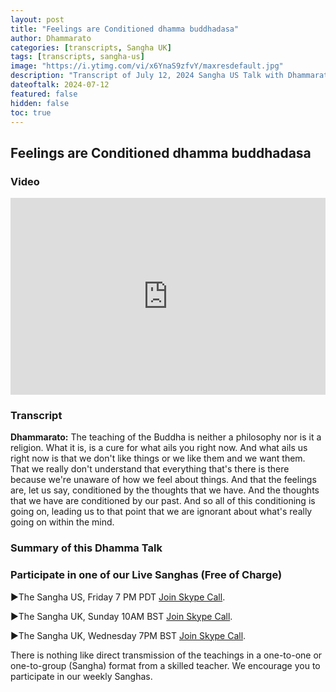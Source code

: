 ```yaml
---
layout: post
title: "Feelings are Conditioned dhamma buddhadasa"
author: Dhammarato
categories: [transcripts, Sangha UK]
tags: [transcripts, sangha-us]
image: "https://i.ytimg.com/vi/x6YnaS9zfvY/maxresdefault.jpg"
description: "Transcript of July 12, 2024 Sangha US Talk with Dhammarato and Friends"
dateoftalk: 2024-07-12
featured: false
hidden: false
toc: true
---
```


## Feelings are Conditioned dhamma buddhadasa

### Video


<p><iframe style="width:100%;" height="315" src="https://www.youtube.com/embed/x6YnaS9zfvY?rel=0&amp;showinfo=0" frameborder="0" allowfullscreen></iframe></p>


### Transcript


**Dhammarato:** The teaching of the Buddha is neither a philosophy nor is it a religion. What it is, is a cure for what ails you right now. And what ails us right now is that we don't like things or we like them and we want them. That we really don't understand that everything that's there is there because we're unaware of how we feel about things. And that the feelings are, let us say, conditioned by the thoughts that we have. And the thoughts that we have are conditioned by our past. And so all of this conditioning is going on, leading us to that point that we are ignorant about what's really going on within the mind.


### Summary of this Dhamma Talk

### Participate in one of our Live Sanghas (Free of Charge)

<p>►The Sangha US, Friday 7 PM PDT <a href="https://join.skype.com/uyYzUwJ3e3TO">Join Skype Call</a>.</p>

<p>►The Sangha UK, Sunday 10AM BST <a href="https://join.skype.com/w6nFHnra6vdh">Join Skype Call</a>.</p>

<p>►The Sangha UK, Wednesday 7PM BST <a href="https://join.skype.com/w6nFHnra6vdh">Join Skype Call</a>.</p>

There is nothing like direct transmission of the teachings in a one-to-one or one-to-group (Sangha) format from a skilled teacher. We encourage you to participate in our weekly Sanghas.
